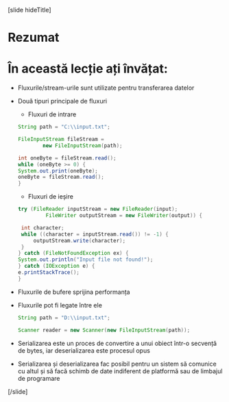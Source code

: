 [slide hideTitle]
# Rezumat

# În această lecție ați învățat:

- Fluxurile/stream-urile sunt utilizate pentru transferarea datelor

- Două tipuri principale de fluxuri


     - Fluxuri de intrare

    ```java
    String path = "C:\\input.txt";

    FileInputStream fileStream = 
			new FileInputStream(path);

    int oneByte = fileStream.read();
    while (oneByte >= 0) {
    System.out.print(oneByte);
    oneByte = fileStream.read();
    }
    ```


     - Fluxuri de ieșire


    ```java
    try (FileReader inputStream = new FileReader(input);
             FileWriter outputStream = new FileWriter(output)) {

     int character;
     while ((character = inputStream.read()) != -1) {
         outputStream.write(character);
     }
    } catch (FileNotFoundException ex) {
    System.out.println("Input file not found!");
    } catch (IOException e) {
    e.printStackTrace();
    }
     ```


- Fluxurile de bufere sprijina performanța
- Fluxurile pot fi legate între ele


    ```java
    String path = "D:\\input.txt";

    Scanner reader = new Scanner(new FileInputStream(path));
    ```

    
- Serializarea este un proces de convertire a unui obiect într-o secvență de bytes, iar deserializarea este procesul opus

- Serializarea și deserializarea fac posibil pentru un sistem să comunice cu altul și să facă schimb de date indiferent de platformă sau de limbajul de programare

[/slide]
